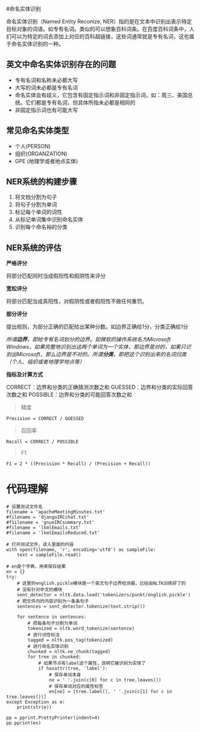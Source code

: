 #命名实体识别

命名实体识别（Named Entity Reconize, NER）指的是在文本中识别出表示特定目标对象的词语。如专有名词。类似的可以想象百科词条。在百度百科词条中，人们可以为特定的词去添加上对应的百科超链接，这些词通常就是专有名词，这也属于命名实体识别的一种。


## 英文中命名实体识别存在的问题

* 专有名词和名称未必都大写
* 大写的词未必都是专有名词
* 命名实体会有歧义，它包含有固定指示词和非固定指示词，如：周三、美国总统。它们都是专有名词，但具体所指未必都是相同的
* 非固定指示词也有可能大写


## 常见命名实体类型

* 个人(PERSON)
* 组织(ORGANZATION)
* GPE (地理学或者地点实体)


## NER系统的构建步骤

1) 将文档分割为句子
2) 将句子分割为单词
3) 标记每个单词的词性
4) 从标记单词集中识别命名实体
5) 识别每个命名裕的分类


## NER系统的评估

**严格评分**

将部分匹配同时当成假阳性和假阴性来评分

**宽松评分**

将部分匹配当成真阳性，对假阴性或者假阳性不做任何重罚。

**部分评分**

提出规则，为部分正确的匹配给出某种分数。如边界正确给1分，分类正确给1分

*所谓**边界**，即给专有名词划分的边界。如微软的操作系统名为Microsoft Windows，如果完整地识别出这两个单词为一个实体，那边界是对的，如果只识别出Microsoft，那么边界是不对的。所谓**分类**，即把这个识别出来的名词归类（个人、组织或者地理学地点等）*


**指标及计算方式**

CORRECT：边界和分类的正确猜测次数之和
GUESSED：边界和分类的实际回答次数之和
POSSIBLE：边界和分类的可能回答次数之和


> 精度

```
Precision = CORRECT / GUESSED
```

> 召回率

```
Recall = CORRECT / POSSIBLE
```

> F1

```
F1 = 2 * ((Precision * Recall) / (Precision + Recall))
```


# 代码理解

```
# 设置测试文件名
filename = 'apacheMeetingMinutes.txt'
#filename = 'djangoIRCchat.txt'
#f1ilename = 'gnueIRCsummary.txt'
#filename = 'lkmlEmails.txt'
#filename = 'lkmlEmailsReduced.txt'

# 打开测试文件，读入里面的内容
with open(filename, 'r', encoding='utf8') as sampleFile:
    text = sampleFile.read()

# en是个字典，用来保存结果
en = {}
try:
    # 这里的english.pickle模块是一个英文句子边界检测器，已经由NLTK训练好了的
    # 没有针对中文的模块
    sent_detector = nltk.data.load('tokenizers/punkt/english.pickle')
    # 把文件内的内容识别为一条条句子
    sentences = sent_detector.tokenize(text.strip())
    
    for sentence in sentences:
        # 把每条句子分割为单词
        tokenized = nltk.word_tokenize(sentence)
        # 进行词性标注
        tagged = nltk.pos_tag(tokenized)
        # 进行命名实体识别
        chunked = nltk.ne_chunk(tagged)
        for tree in chunked:
            # 如果节点有label这个属性，说明它被识别为实体了
            if hasattr(tree, 'label'):
                # 保存单词本身
                ne = ' '.join(c[0] for c in tree.leaves())
                # 保存单词对应的属性标签
                en[ne] = [tree.label(), ' '.join(c[1] for c in tree.leaves())]
except Exception as e:
    print(str(e))

pp = pprint.PrettyPrinter(indent=4)
pp.pprint(en)
```
